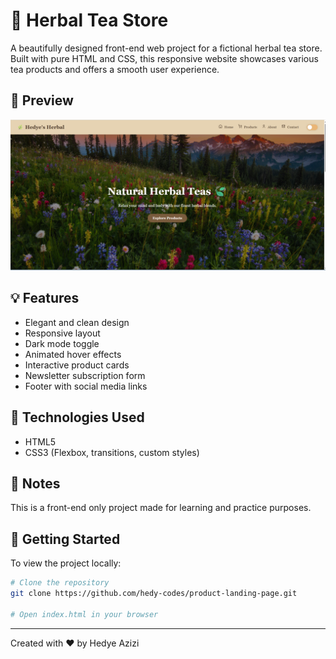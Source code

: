 # 🍵 Herbal Tea Store

A beautifully designed front-end web project for a fictional herbal tea store. Built with pure HTML and CSS, this responsive website showcases various tea products and offers a smooth user experience.

## 📸 Preview

![Screenshot](./images/screenshot.png)

## 💡 Features

- Elegant and clean design
- Responsive layout
- Dark mode toggle
- Animated hover effects
- Interactive product cards
- Newsletter subscription form
- Footer with social media links

## 📁 Technologies Used

- HTML5
- CSS3 (Flexbox, transitions, custom styles)

## 📌 Notes

This is a front-end only project made for learning and practice purposes.

## 🚀 Getting Started

To view the project locally:

```bash
# Clone the repository
git clone https://github.com/hedy-codes/product-landing-page.git

# Open index.html in your browser
```

---

Created with ❤️ by Hedye Azizi

